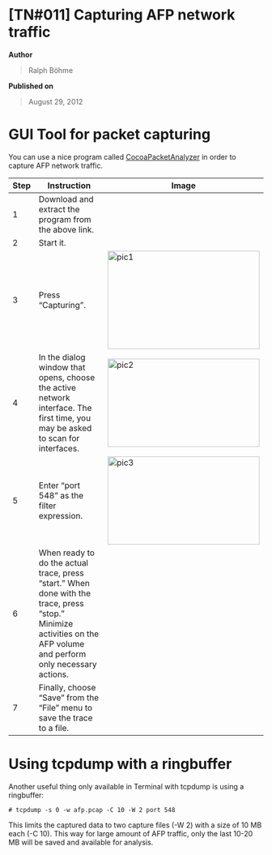# \[TN#011\] Capturing AFP network traffic

**Author**

> Ralph Böhme

**Published on**

> August 29, 2012

# GUI Tool for packet capturing

You can use a nice program called
[CocoaPacketAnalyzer](https://www.tastycocoabytes.com/)
in order to capture AFP network traffic.

| Step | Instruction | Image |
|------|-------------|-------|
| 1    | Download and extract the program from the above link. |       |
| 2    | Start it. |       |
| 3    | Press “Capturing”. | <img src="/gfx/pic1.png" title="pic1" class="size-medium wp-image-948 alignnone" width="300" height="194" /> |
| 4    | In the dialog window that opens, choose the active network interface. The first time, you may be asked to scan for interfaces. | <img src="/gfx/pic21.png" title="pic2" class="size-medium wp-image-954 alignnone" width="300" height="174" /> |
| 5    | Enter “port 548” as the filter expression. | <img src="/gfx/pic31.png" title="pic3" class="alignnone size-medium wp-image-956" width="300" height="174" /> |
| 6    | When ready to do the actual trace, press “start.” When done with the trace, press “stop.” Minimize activities on the AFP volume and perform only necessary actions. |       |
| 7    | Finally, choose “Save” from the “File” menu to save the trace to a file. |       |

# Using tcpdump with a ringbuffer

Another useful thing only available in Terminal with tcpdump is using a
ringbuffer:

```
# tcpdump -s 0 -w afp.pcap -C 10 -W 2 port 548
```

This limits the captured data to two capture files (-W 2) with a size of
10 MB each (-C 10). This way for large amount of AFP traffic, only the
last 10-20 MB will be saved and available for analysis.
